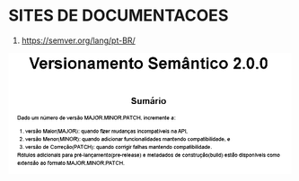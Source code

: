 # SITES DE DOCUMENTACOES

1. https://semver.org/lang/pt-BR/


<div>
  <span align="center">
  <img alt="logo-ls" title="logo-ls" src="https://github.com/lourranio/tools/blob/59410cf35b70e7e345f10beabfcd10e550ffcd87/documentacoes/img/semantic-version.PNG">
    </span>
</div><br>
